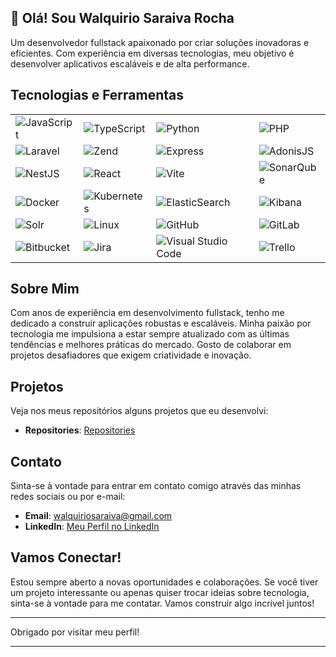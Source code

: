 ## 💬 Olá! Sou Walquirio Saraiva Rocha 

Um desenvolvedor fullstack apaixonado por criar soluções inovadoras e eficientes. Com experiência em diversas tecnologias, meu objetivo é desenvolver aplicativos escaláveis e de alta performance.
## Tecnologias e Ferramentas

<table>
  <tr>
    <td>
      <img src="https://img.shields.io/badge/-JavaScript-F7DF1E?logo=javascript&logoColor=black" alt="JavaScript" />
    </td>
    <td>
      <img src="https://img.shields.io/badge/-TypeScript-3178C6?logo=typescript&logoColor=white" alt="TypeScript" />
    </td>
    <td>
      <img src="https://img.shields.io/badge/-Python-3776AB?logo=python&logoColor=white" alt="Python" />
    </td>
    <td>
      <img src="https://img.shields.io/badge/-PHP-777BB4?logo=php&logoColor=white" alt="PHP" />
    </td>
  </tr>
  <tr>
    <td>
      <img src="https://img.shields.io/badge/-Laravel-FF2D20?logo=laravel&logoColor=white" alt="Laravel" />
    </td>
    <td>
      <img src="https://img.shields.io/badge/-Zend-0679EA?logo=zend&logoColor=white" alt="Zend" />
    </td>
    <td>
      <img src="https://img.shields.io/badge/-Express-000000?logo=express&logoColor=white" alt="Express" />
    </td>
    <td>
      <img src="https://img.shields.io/badge/-AdonisJS-220052?logo=adonisjs&logoColor=white" alt="AdonisJS" />
    </td>
  </tr>
  <tr>
    <td>
      <img src="https://img.shields.io/badge/-NestJS-E0234E?logo=nestjs&logoColor=white" alt="NestJS" />
    </td>
    <td>
      <img src="https://img.shields.io/badge/-React-61DAFB?logo=react&logoColor=black" alt="React" />
    </td>
    <td>
      <img src="https://img.shields.io/badge/-Vite-646CFF?logo=vite&logoColor=white" alt="Vite" />
    </td>
    <td>
      <img src="https://img.shields.io/badge/-SonarQube-4E9BCD?logo=sonarqube&logoColor=white" alt="SonarQube" />
    </td>
  </tr>
  <tr>
    <td>
      <img src="https://img.shields.io/badge/-Docker-2496ED?logo=docker&logoColor=white" alt="Docker" />
    </td>
    <td>
      <img src="https://img.shields.io/badge/-Kubernetes-326CE5?logo=kubernetes&logoColor=white" alt="Kubernetes" />
    </td>
    <td>
      <img src="https://img.shields.io/badge/-ElasticSearch-005571?logo=elasticsearch&logoColor=white" alt="ElasticSearch" />
    </td>
    <td>
      <img src="https://img.shields.io/badge/-Kibana-005571?logo=kibana&logoColor=white" alt="Kibana" />
    </td>
  </tr>
  <tr>
    <td>
      <img src="https://img.shields.io/badge/-Solr-D9411E?logo=apache-solr&logoColor=white" alt="Solr" />
    </td>
    <td>
      <img src="https://img.shields.io/badge/-Linux-FCC624?logo=linux&logoColor=black" alt="Linux" />
    </td>
    <td>
      <img src="https://img.shields.io/badge/-GitHub-181717?logo=github&logoColor=white" alt="GitHub" />
    </td>
    <td>
      <img src="https://img.shields.io/badge/-GitLab-FC6D26?logo=gitlab&logoColor=white" alt="GitLab" />
    </td>
  </tr>
  <tr>
    <td>
      <img src="https://img.shields.io/badge/-Bitbucket-0052CC?logo=bitbucket&logoColor=white" alt="Bitbucket" />
    </td>
    <td>
      <img src="https://img.shields.io/badge/-Jira-0052CC?logo=jira&logoColor=white" alt="Jira" />
    </td>
    <td>
      <img src="https://img.shields.io/badge/-Visual%20Studio%20Code-007ACC?logo=visual-studio-code&logoColor=white" alt="Visual Studio Code" />
    </td>
    <td>
      <img src="https://img.shields.io/badge/-Trello-0079BF?logo=trello&logoColor=white" alt="Trello" />
    </td>
  </tr>
</table>

## Sobre Mim

Com anos de experiência em desenvolvimento fullstack, tenho me dedicado a construir aplicações robustas e escaláveis. Minha paixão por tecnologia me impulsiona a estar sempre atualizado com as últimas tendências e melhores práticas do mercado. Gosto de colaborar em projetos desafiadores que exigem criatividade e inovação.

## Projetos

Veja nos meus repositórios alguns projetos que eu desenvolvi:
- **Repositories**: [Repositories](https://github.com/walquiriosaraiva?tab=repositories)

## Contato

Sinta-se à vontade para entrar em contato comigo através das minhas redes sociais ou por e-mail:

- **Email**: [walquiriosaraiva@gmail.com](mailto:walquiriosaraiva@gmail.com)
- **LinkedIn**: [Meu Perfil no LinkedIn](https://www.linkedin.com/in/walquirio-saraiva-rocha-a7627532/)

## Vamos Conectar!

Estou sempre aberto a novas oportunidades e colaborações. Se você tiver um projeto interessante ou apenas quiser trocar ideias sobre tecnologia, sinta-se à vontade para me contatar. Vamos construir algo incrível juntos!

---

Obrigado por visitar meu perfil!

---
